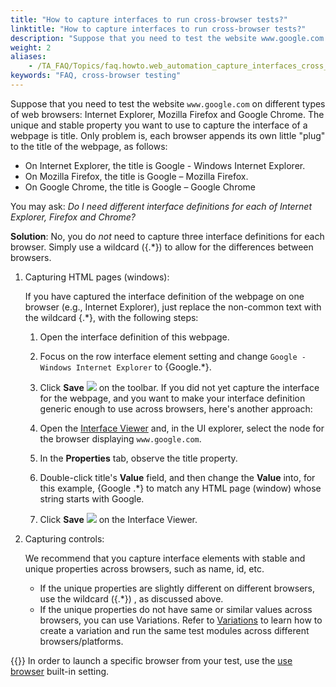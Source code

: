 ```yaml
--- 
title: "How to capture interfaces to run cross-browser tests?"
linktitle: "How to capture interfaces to run cross-browser tests?"
description: "Suppose that you need to test the website www.google.com on different types of web browsers: Internet Explorer, Mozilla Firefox and Google Chrome. The unique and stable property you want to use to ..."
weight: 2
aliases: 
    - /TA_FAQ/Topics/faq.howto.web_automation_capture_interfaces_cross_browsers.html
keywords: "FAQ, cross-browser testing"
---
```


Suppose that you need to test the website `www.google.com` on different types of web browsers: Internet Explorer, Mozilla Firefox and Google Chrome. The unique and stable property you want to use to capture the interface of a webpage is title. Only problem is, each browser appends its own little "plug" to the title of the webpage, as follows:

-   On Internet Explorer, the title is Google - Windows Internet Explorer.
-   On Mozilla Firefox, the title is Google – Mozilla Firefox.
-   On Google Chrome, the title is Google – Google Chrome

You may ask: *Do I need different interface definitions for each of Internet Explorer, Firefox and Chrome?*

**Solution**: No, you do *not* need to capture three interface definitions for each browser. Simply use a wildcard \(\{.\*\}\) to allow for the differences between browsers.

1.  Capturing HTML pages \(windows\):

    If you have captured the interface definition of the webpage on one browser \(e.g., Internet Explorer\), just replace the non-common text with the wildcard \{.\*\}, with the following steps:

    1.  Open the interface definition of this webpage.
    2.  Focus on the row interface element setting and change `Google - Windows Internet Explorer` to \{Google.\*\}.
    3.  Click **Save** ![](/images/TA_Automation/Images/save_toolbar_btn.png) on the toolbar.
    If you did not yet capture the interface for the webpage, and you want to make your interface definition generic enough to use across browsers, here's another approach:

    1.  Open the [Interface Viewer](/user-guide/interface-definitions/the-interface-viewer/starting-the-interface-viewer) and, in the UI explorer, select the node for the browser displaying `www.google.com`.
    2.  In the **Properties** tab, observe the title property.
    3.  Double-click title's **Value** field, and then change the **Value** into, for this example, \{Google .\*\} to match any HTML page \(window\) whose string starts with Google.
    4.  Click **Save** ![](/images/TA_Automation/Images/btn_Interface_Viewer-Save.png) on the Interface Viewer.
2.  Capturing controls:

    We recommend that you capture interface elements with stable and unique properties across browsers, such as name, id, etc.

    -   If the unique properties are slightly different on different browsers, use the wildcard \(\{.\*\}\) , as discussed above.
    -   If the unique properties do not have same or similar values across browsers, you can use Variations. Refer to [Variations](/user-guide/variations/) to learn how to create a variation and run the same test modules across different browsers/platforms.

{{<tip>}} In order to launch a specific browser from your test, use the [use browser](/automation-guide/action-based-testing-language/built-in-settings/other-settings/use-browser) built-in setting.


